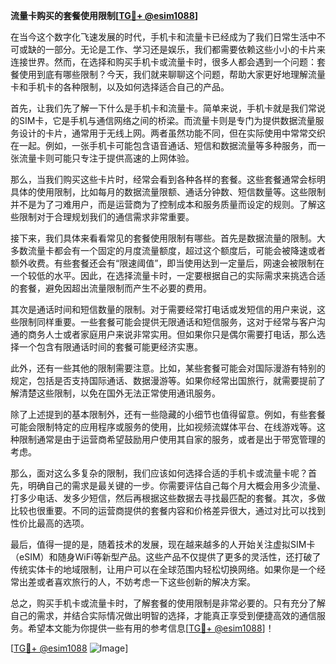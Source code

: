 **流量卡购买的套餐使用限制[[TG💪+ @esim1088](https://t.me/s/esim1088)]**

在当今这个数字化飞速发展的时代，手机卡和流量卡已经成为了我们日常生活中不可或缺的一部分。无论是工作、学习还是娱乐，我们都需要依赖这些小小的卡片来连接世界。然而，在选择和购买手机卡或流量卡时，很多人都会遇到一个问题：套餐使用到底有哪些限制？今天，我们就来聊聊这个问题，帮助大家更好地理解流量卡和手机卡的各种限制，以及如何选择适合自己的产品。

首先，让我们先了解一下什么是手机卡和流量卡。简单来说，手机卡就是我们常说的SIM卡，它是手机与通信网络之间的桥梁。而流量卡则是专门为提供数据流量服务设计的卡片，通常用于无线上网。两者虽然功能不同，但在实际使用中常常交织在一起。例如，一张手机卡可能包含语音通话、短信和数据流量等多种服务，而一张流量卡则可能只专注于提供高速的上网体验。

那么，当我们购买这些卡片时，经常会看到各种各样的套餐。这些套餐通常会标明具体的使用限制，比如每月的数据流量限额、通话分钟数、短信数量等。这些限制并不是为了刁难用户，而是运营商为了控制成本和服务质量而设定的规则。了解这些限制对于合理规划我们的通信需求非常重要。

接下来，我们具体来看看常见的套餐使用限制有哪些。首先是数据流量的限制。大多数流量卡都会有一个固定的月度流量额度，超过这个额度后，可能会被降速或者额外收费。有些套餐还会有“限速阈值”，即当使用达到一定量后，网速会被限制在一个较低的水平。因此，在选择流量卡时，一定要根据自己的实际需求来挑选合适的套餐，避免因超出流量限制而产生不必要的费用。

其次是通话时间和短信数量的限制。对于需要经常打电话或发短信的用户来说，这些限制同样重要。一些套餐可能会提供无限通话和短信服务，这对于经常与客户沟通的商务人士或者家庭用户来说非常实用。但如果你只是偶尔需要打电话，那么选择一个包含有限通话时间的套餐可能更经济实惠。

此外，还有一些其他的限制需要注意。比如，某些套餐可能会对国际漫游有特别的规定，包括是否支持国际通话、数据漫游等。如果你经常出国旅行，就需要提前了解清楚这些限制，以免在国外无法正常使用通讯服务。

除了上述提到的基本限制外，还有一些隐藏的小细节也值得留意。例如，有些套餐可能会限制特定的应用程序或服务的使用，比如视频流媒体平台、在线游戏等。这种限制通常是由于运营商希望鼓励用户使用其自家的服务，或者是出于带宽管理的考虑。

那么，面对这么多复杂的限制，我们应该如何选择合适的手机卡或流量卡呢？首先，明确自己的需求是最关键的一步。你需要评估自己每个月大概会用多少流量、打多少电话、发多少短信，然后再根据这些数据去寻找最匹配的套餐。其次，多做比较也很重要。不同的运营商提供的套餐内容和价格差异很大，通过对比可以找到性价比最高的选项。

最后，值得一提的是，随着技术的发展，现在越来越多的人开始关注虚拟SIM卡（eSIM）和随身WiFi等新型产品。这些产品不仅提供了更多的灵活性，还打破了传统实体卡的地域限制，让用户可以在全球范围内轻松切换网络。如果你是一个经常出差或者喜欢旅行的人，不妨考虑一下这些创新的解决方案。

总之，购买手机卡或流量卡时，了解套餐的使用限制是非常必要的。只有充分了解自己的需求，并结合实际情况做出明智的选择，才能真正享受到便捷高效的通信服务。希望本文能为你提供一些有用的参考信息[[TG💪+ @esim1088](https://t.me/s/esim1088)]！

[[TG💪+ @esim1088](https://t.me/s/esim1088) ![Image](https://i.postimg.cc/4NQfJmqS/Snipaste-2025-05-13-00-14-12.png)]